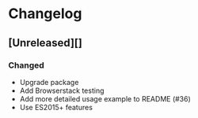 # Changelog

## [Unreleased][]

### Changed

-   Upgrade package
-   Add Browserstack testing
-   Add more detailed usage example to README (#36)
-   Use ES2015+ features
